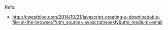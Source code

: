 Refs:

 * http://cwestblog.com/2014/10/21/javascript-creating-a-downloadable-file-in-the-browser/?utm_source=javascriptweekly&utm_medium=email
